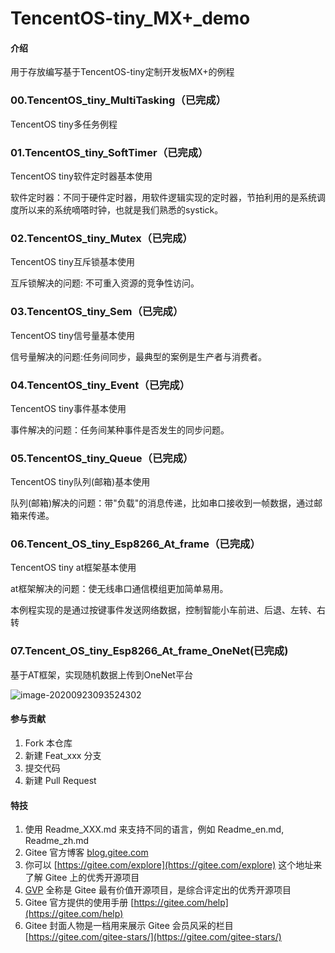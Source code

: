 # TencentOS-tiny_MX+_demo

#### 介绍
用于存放编写基于TencentOS-tiny定制开发板MX+的例程

### 00.TencentOS_tiny_MultiTasking（已完成）

TencentOS tiny多任务例程

### 01.TencentOS_tiny_SoftTimer（已完成）

TencentOS tiny软件定时器基本使用

软件定时器：不同于硬件定时器，用软件逻辑实现的定时器，节拍利用的是系统调度所以来的系统嘀嗒时钟，也就是我们熟悉的systick。

### 02.TencentOS_tiny_Mutex（已完成）

TencentOS tiny互斥锁基本使用

互斥锁解决的问题: 不可重入资源的竞争性访问。

### 03.TencentOS_tiny_Sem（已完成）

TencentOS tiny信号量基本使用

信号量解决的问题:任务间同步，最典型的案例是生产者与消费者。

### 04.TencentOS_tiny_Event（已完成）

TencentOS tiny事件基本使用

事件解决的问题：任务间某种事件是否发生的同步问题。

### 05.TencentOS_tiny_Queue（已完成）

TencentOS tiny队列(邮箱)基本使用

队列(邮箱)解决的问题：带"负载"的消息传递，比如串口接收到一帧数据，通过邮箱来传递。

### 06.Tencent_OS_tiny_Esp8266_At_frame（已完成）

TencentOS  tiny at框架基本使用

at框架解决的问题：使无线串口通信模组更加简单易用。

本例程实现的是通过按键事件发送网络数据，控制智能小车前进、后退、左转、右转

### 07.Tencent_OS_tiny_Esp8266_At_frame_OneNet(已完成)

基于AT框架，实现随机数据上传到OneNet平台

![image-20200923093524302](C:\Users\Administrator\AppData\Roaming\Typora\typora-user-images\image-20200923093524302.png)

#### 参与贡献

1.  Fork 本仓库
2.  新建 Feat_xxx 分支
3.  提交代码
4.  新建 Pull Request


#### 特技

1.  使用 Readme\_XXX.md 来支持不同的语言，例如 Readme\_en.md, Readme\_zh.md
2.  Gitee 官方博客 [blog.gitee.com](https://blog.gitee.com)
3.  你可以 [https://gitee.com/explore](https://gitee.com/explore) 这个地址来了解 Gitee 上的优秀开源项目
4.  [GVP](https://gitee.com/gvp) 全称是 Gitee 最有价值开源项目，是综合评定出的优秀开源项目
5.  Gitee 官方提供的使用手册 [https://gitee.com/help](https://gitee.com/help)
6.  Gitee 封面人物是一档用来展示 Gitee 会员风采的栏目 [https://gitee.com/gitee-stars/](https://gitee.com/gitee-stars/)
